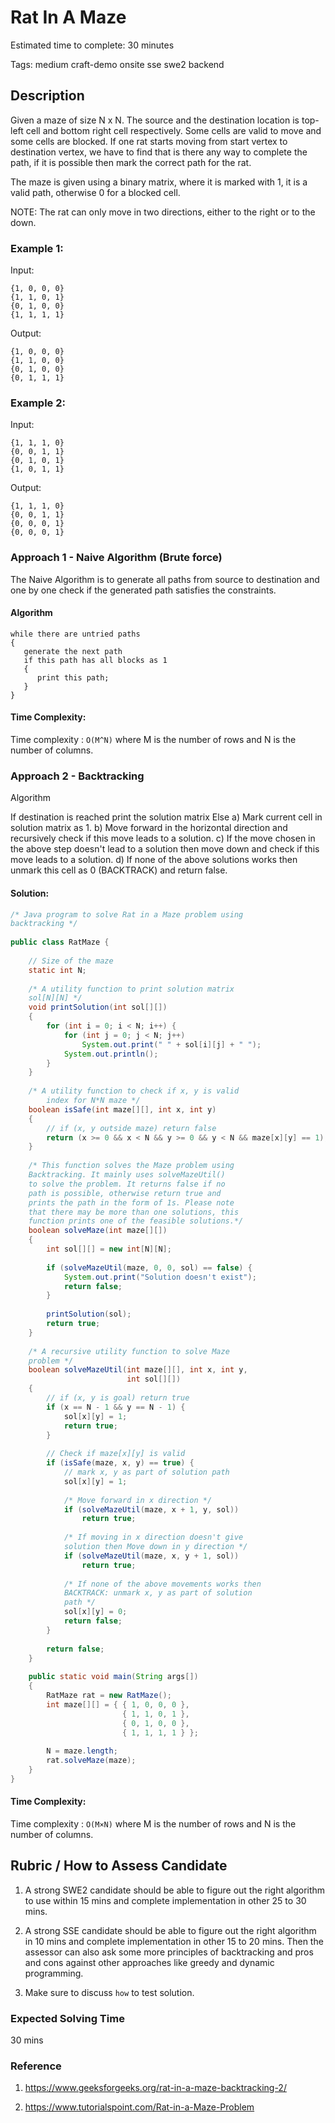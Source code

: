 # Rat In A Maze

Estimated time to complete: 30 minutes

Tags: medium craft-demo onsite sse swe2 backend

## Description

Given a maze of size N x N. The source and the destination location is top-left cell and bottom right cell respectively. Some cells are valid to move and some cells are blocked. If one rat starts moving from start vertex to destination vertex, we have to find that is there any way to complete the path, if it is possible then mark the correct path for the rat.

The maze is given using a binary matrix, where it is marked with 1, it is a valid path, otherwise 0 for a blocked cell.

NOTE: The rat can only move in two directions, either to the right or to the down.

### Example 1:
Input:

```
{1, 0, 0, 0}
{1, 1, 0, 1}
{0, 1, 0, 0}
{1, 1, 1, 1}

```
Output:

```
{1, 0, 0, 0}
{1, 1, 0, 0}
{0, 1, 0, 0}
{0, 1, 1, 1}
```
### Example 2:
Input:

```
{1, 1, 1, 0}
{0, 0, 1, 1}
{0, 1, 0, 1}
{1, 0, 1, 1}
```
Output: 

```
{1, 1, 1, 0}
{0, 0, 1, 1}
{0, 0, 0, 1}
{0, 0, 0, 1}

```
### Approach 1 - Naive Algorithm (Brute force)

The Naive Algorithm is to generate all paths from source to destination and one by one check if the generated path satisfies the constraints.

#### Algorithm
```
while there are untried paths
{
   generate the next path
   if this path has all blocks as 1
   {
      print this path;
   }
}
```

#### Time Complexity:
Time complexity : `O(M^N)` where M is the number of rows and N is the number of columns.

### Approach 2 - Backtracking

Algorithm

If destination is reached
    print the solution matrix
Else
   a) Mark current cell in solution matrix as 1. 
   b) Move forward in the horizontal direction and recursively check if this 
       move leads to a solution. 
   c) If the move chosen in the above step doesn't lead to a solution
       then move down and check if this move leads to a solution. 
   d) If none of the above solutions works then unmark this cell as 0 
       (BACKTRACK) and return false.

#### Solution:

```java
/* Java program to solve Rat in a Maze problem using  
backtracking */
  
public class RatMaze { 
  
    // Size of the maze 
    static int N; 
  
    /* A utility function to print solution matrix  
    sol[N][N] */
    void printSolution(int sol[][]) 
    { 
        for (int i = 0; i < N; i++) { 
            for (int j = 0; j < N; j++) 
                System.out.print(" " + sol[i][j] + " "); 
            System.out.println(); 
        } 
    } 
  
    /* A utility function to check if x, y is valid  
        index for N*N maze */
    boolean isSafe(int maze[][], int x, int y) 
    { 
        // if (x, y outside maze) return false 
        return (x >= 0 && x < N && y >= 0 && y < N && maze[x][y] == 1); 
    } 
  
    /* This function solves the Maze problem using  
    Backtracking. It mainly uses solveMazeUtil()  
    to solve the problem. It returns false if no  
    path is possible, otherwise return true and  
    prints the path in the form of 1s. Please note  
    that there may be more than one solutions, this  
    function prints one of the feasible solutions.*/
    boolean solveMaze(int maze[][]) 
    { 
        int sol[][] = new int[N][N]; 
  
        if (solveMazeUtil(maze, 0, 0, sol) == false) { 
            System.out.print("Solution doesn't exist"); 
            return false; 
        } 
  
        printSolution(sol); 
        return true; 
    } 
  
    /* A recursive utility function to solve Maze  
    problem */
    boolean solveMazeUtil(int maze[][], int x, int y, 
                          int sol[][]) 
    { 
        // if (x, y is goal) return true 
        if (x == N - 1 && y == N - 1) { 
            sol[x][y] = 1; 
            return true; 
        } 
  
        // Check if maze[x][y] is valid 
        if (isSafe(maze, x, y) == true) { 
            // mark x, y as part of solution path 
            sol[x][y] = 1; 
  
            /* Move forward in x direction */
            if (solveMazeUtil(maze, x + 1, y, sol)) 
                return true; 
  
            /* If moving in x direction doesn't give  
            solution then Move down in y direction */
            if (solveMazeUtil(maze, x, y + 1, sol)) 
                return true; 
  
            /* If none of the above movements works then  
            BACKTRACK: unmark x, y as part of solution  
            path */
            sol[x][y] = 0; 
            return false; 
        } 
  
        return false; 
    } 
  
    public static void main(String args[]) 
    { 
        RatMaze rat = new RatMaze(); 
        int maze[][] = { { 1, 0, 0, 0 }, 
                         { 1, 1, 0, 1 }, 
                         { 0, 1, 0, 0 }, 
                         { 1, 1, 1, 1 } }; 
  
        N = maze.length; 
        rat.solveMaze(maze); 
    } 
} 
```

#### Time Complexity:
Time complexity : `O(M×N)` where M is the number of rows and N is the number of columns.

## Rubric / How to Assess Candidate

1. A strong SWE2 candidate should be able to figure out the right algorithm to use within 15 mins and complete 
implementation in other 25 to 30 mins.

2. A strong SSE candidate should be able to figure out the right algorithm in 10 mins and complete 
implementation in other 15 to 20 mins. Then the assessor can also ask some more principles of backtracking and pros and cons against other approaches like greedy and dynamic programming.

3. Make sure to discuss `how` to test solution.

### Expected Solving Time
30 mins 

### Reference

1) https://www.geeksforgeeks.org/rat-in-a-maze-backtracking-2/

2) https://www.tutorialspoint.com/Rat-in-a-Maze-Problem

